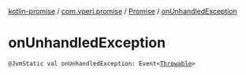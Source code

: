 [kotlin-promise](../../index.md) / [com.vperi.promise](../index.md) / [Promise](index.md) / [onUnhandledException](./on-unhandled-exception.md)

# onUnhandledException

`@JvmStatic val onUnhandledException: Event<`[`Throwable`](https://kotlinlang.org/api/latest/jvm/stdlib/kotlin/-throwable/index.html)`>`